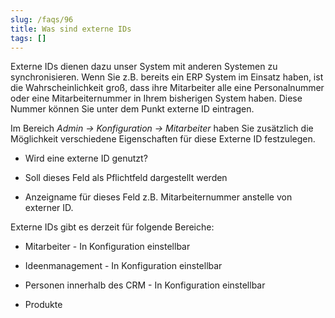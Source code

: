 ```yaml
---
slug: /faqs/96
title: Was sind externe IDs
tags: []
---
```

Externe IDs dienen dazu unser System mit anderen Systemen zu synchronisieren. Wenn Sie z.B. bereits ein ERP System im Einsatz haben, ist die Wahrscheinlichkeit groß, dass ihre Mitarbeiter alle eine Personalnummer oder eine Mitarbeiternummer in Ihrem bisherigen System haben. Diese Nummer können Sie unter dem Punkt externe ID eintragen.

Im Bereich *Admin -> Konfiguration -> Mitarbeiter* haben Sie zusätzlich die Möglichkeit verschiedene Eigenschaften für diese Externe ID festzulegen.

*   Wird eine externe ID genutzt?

*   Soll dieses Feld als Pflichtfeld dargestellt werden

*   Anzeigname für dieses Feld z.B. Mitarbeiternummer anstelle von externer ID.

Externe IDs gibt es derzeit für folgende Bereiche:

*   Mitarbeiter - In Konfiguration einstellbar

*   Ideenmanagement - In Konfiguration einstellbar

*   Personen innerhalb des CRM - In Konfiguration einstellbar

*   Produkte